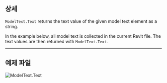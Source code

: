 ## 상세
`ModelText.Text` returns the text value of the given model text element as a string.

In the example below, all model text is collected in the current Revit file. The text values are then returned with `ModelText.Text`.
___
## 예제 파일

![ModelText.Text](./Revit.Elements.ModelText.Text_img.jpg)
